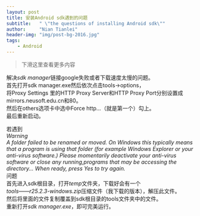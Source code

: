 ```yaml
---
layout: post
title: 安装Android sdk遇到的问题
subtitle:   " \"the questions of installing Android sdk\""
author:     "Nian Tianlei"
header-img: "img/post-bg-2016.jpg"
tags:
    - Android
---
```


> 下滑这里查看更多内容

解决*sdk manager*链接google失败或者下载速度太慢的问题。    
首先打开sdk manager.exe然后依次点击tools->options，    
将Proxy Settings 里的HTTP Proxy Server和HTTP Proxy Port分别设置成     
mirrors.neusoft.edu.cn和80。  
然后在others选项卡中选中Force http…（就是第一个）勾上。    
最后重新启动。    


若遇到  
*Warning  
A folder failed to be renamed or moved. On Windows this typically means that a program is using that folder (for example Windows Explorer or your anti-virus software.)
Please momentarily deactivate your anti-virus software or close any running,programs that may be accessing the directory... When ready, press Yes to try again.*    
问题    
首先进入sdk根目录，打开*temp*文件夹，下载好会有一个    
*tools——r25.2.3-windows.zip*压缩文件（我下载的版本），解压此文件。  
然后将里面的文件复制覆盖到sdk根目录的tools文件夹中的文件。  
重新打开*sdk manager.exe*，即可完美运行。  

